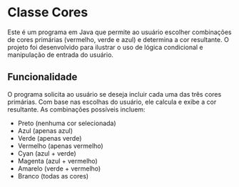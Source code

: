 # Classe Cores

Este é um programa em Java que permite ao usuário escolher combinações de cores primárias (vermelho, verde e azul) e determina a cor resultante. O projeto foi desenvolvido para ilustrar o uso de lógica condicional e manipulação de entrada do usuário.

## Funcionalidade

O programa solicita ao usuário se deseja incluir cada uma das três cores primárias. Com base nas escolhas do usuário, ele calcula e exibe a cor resultante. As combinações possíveis incluem:

- Preto (nenhuma cor selecionada)
- Azul (apenas azul)
- Verde (apenas verde)
- Vermelho (apenas vermelho)
- Cyan (azul + verde)
- Magenta (azul + vermelho)
- Amarelo (verde + vermelho)
- Branco (todas as cores)

